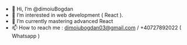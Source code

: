 - 👋 Hi, I’m @dimoiuBogdan
- 👀 I’m interested in web development ( React ).
- 🌱 I’m currently mastering advanced React
- 📫 How to reach me : dimoiubogdan03@gmail.com / +40727892022 ( Whatsapp )

<!---
dimoiuBogdan/dimoiuBogdan is a ✨ special ✨ repository because its `README.md` (this file) appears on your GitHub profile.
You can click the Preview link to take a look at your changes.
--->
